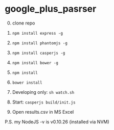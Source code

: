 google_plus_pasrser
===================

0) clone repo

1) `npm install express -g`

2) `npm install phantomjs -g`

3) `npm install casperjs -g`

4) `npm install bower -g`

5) `npm install`

6) `bower install`

7) Developing only: `sh watch.sh`

8) Start:  `casperjs build/init.js`

9) Open results.csv in MS Excel

P.S. my NodeJS -v is v0.10.26 (installed via NVM)
